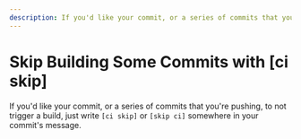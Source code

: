 ```yaml
---
description: If you'd like your commit, or a series of commits that you're pushing, to not trigger a build, write [ci skip] or [skip ci] somewhere in your commit's message.
---
```


# Skip Building Some Commits with [ci skip]

If you'd like your commit, or a series of commits that you're pushing, to not
trigger a build, just write `[ci skip]` or `[skip ci]` somewhere in your 
commit's message.
